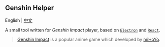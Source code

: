 ## Genshin Helper

English | [中文](README-zh-CN.md)

A small tool written for _Genshin Impact_ player, based on [`Electron`](https://reactjs.org/) and [`React`](https://www.electronjs.org/).

> [Genshin Impact](https://genshin.hoyoverse.com/en/) is a popular anime game which developed by [miHoYo](https://www.mihoyo.com/en/).
